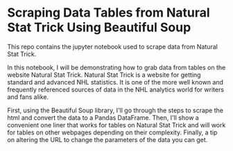 # Scraping Data Tables from Natural Stat Trick Using Beautiful Soup

This repo contains the jupyter notebook used to scrape data from Natural Stat Trick.

In this notebook, I will be demonstrating how to grab data from tables on the website Natural Stat Trick. Natural Stat Trick is a website for getting standard and advanced NHL statistics. It is one of the more well known and frequently referenced sources of data in the NHL analytics world for writers and fans alike.

First, using the Beautiful Soup library, I'll go through the steps to scrape the html and convert the data to a Pandas DataFrame. Then, I'll show a convenient one liner that works for tables on Natural Stat Trick and will work for tables on other webpages depending on their complexity. Finally, a tip on altering the URL to change the parameters of the data you can get.

